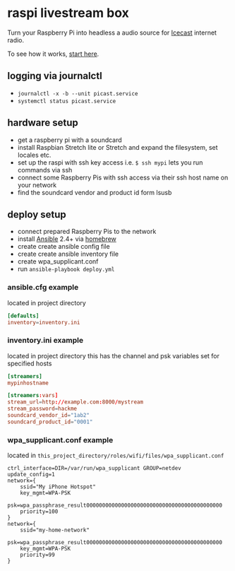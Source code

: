 # raspi livestream box
Turn your Raspberry Pi into headless a  audio source for [Icecast](http://icecast.org) internet radio.

To see how it works, [start here](https://github.com/johnelliott/raspi-livestream-box/blob/master/roles/app/tasks/main.yml).

## logging via journalctl
- `journalctl -x -b --unit picast.service`
- `systemctl status picast.service`

## hardware setup
- get a raspberry pi with a soundcard
- install Raspbian Stretch lite or Stretch and expand the filesystem, set locales etc.
- set up the raspi with ssh key access i.e. `$ ssh mypi` lets you run commands via ssh
- connect some Raspberry Pis with ssh access via their ssh host name on your network
- find the soundcard vendor and product id form lsusb

## deploy setup
- connect prepared Raspberry Pis to the network
- install [Ansible](https://ansible.com) 2.4+ via [homebrew](https://brew.sh)
- create create ansible config file
- create create ansible inventory file
- create wpa_supplicant.conf
- run `ansible-playbook deploy.yml`

### ansible.cfg example
located in project directory
```conf
[defaults]
inventory=inventory.ini
```
### inventory.ini example
located in project directory
this has the channel and psk variables set for specified hosts
```conf
[streamers]
mypinhostname

[streamers:vars]
stream_url=http://example.com:8000/mystream
stream_password=hackme
soundcard_vendor_id="1ab2"
soundcard_product_id="0001"
```
### wpa_supplicant.conf example
located in `this_project_directory/roles/wifi/files/wpa_supplicant.conf`
```
ctrl_interface=DIR=/var/run/wpa_supplicant GROUP=netdev
update_config=1
network={
	ssid="My iPhone Hotspot"
	key_mgmt=WPA-PSK
	psk=wpa_passphrase_result0000000000000000000000000000000000000000000
	priority=100
}
network={
	ssid="my-home-network"
	psk=wpa_passphrase_result0000000000000000000000000000000000000000000
	key_mgmt=WPA-PSK
	priority=99
}
```
